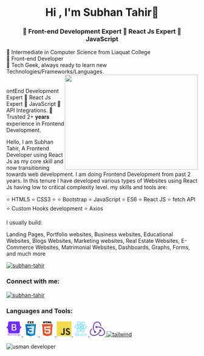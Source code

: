 <h1 align="center">Hi , I'm Subhan Tahir👋</h1>
<h3 align="center">🎯 Front-end Development Expert 🎯 React Js Expert 🎯 JavaScript </h3>
<p align="left">👷 Intermediate in Computer Science from Liaquat College<br />
🔭 Front-end Developer<br />
🌱 Tech Geek, always ready to learn new Technologies/Frameworks/Languages.<br />
<img align="right" src="https://i.pinimg.com/originals/81/17/8b/81178b47a8598f0c81c4799f2cdd4057.gif" width="350" height="250"/ >
  <br />
  <br /
🎯 Fr >ontEnd Development Expert 🎯 React Js Expert 🎯  JavaScript 🎯 API Integrations.
🌟 Trusted 2+ 𝐲𝐞𝐚𝐫𝐬 experience in Frontend Development.</p>

<p>Hello, I am Subhan Tahir, A Frontend Developer using React Js as my core skill and now transitioning towards web development. I am doing Frontend Development from past 2 years. In this tenure I have developed various types of Websites using React Js having low to critical complexity level. my skills and tools are:</p>

⭐️ HTML5 ⭐️ CSS3 ⭐ ⭐️ Bootstrap ⭐️ JavaScript ⭐️ ES6 ⭐️ React JS  ⭐️ fetch API ⭐️ Custom Hooks development ⭐️ Axios

I usually build:

Landing Pages, Portfolio websites, Business websites, Educational Websites, Blogs Websites, Marketing websites, Real Estate Websites, E-Commerce Websites, Matrimonial Websites, Dashboards, Graphs, Forms, and much more</p>

<p align="left"> <a href="https://github.com/ryo-ma/github-profile-trophy"><img src="https://github-profile-trophy.vercel.app/?username=subhan-tahir" alt="subhan-tahir" /></a> </p>

<h3 align="left">Connect with me:</h3>
<p align="left">
<a href="https://linkedin.com/in/subhan-tahir" target="blank"><img align="center" src="https://raw.githubusercontent.com/rahuldkjain/github-profile-readme-generator/master/src/images/icons/Social/linked-in-alt.svg" alt="subhan-tahir" height="30" width="40" /></a>
</p>

<h3 align="left">Languages and Tools:</h3>
<p align="left"> <a href="https://getbootstrap.com" target="_blank" rel="noreferrer"> <img src="https://raw.githubusercontent.com/devicons/devicon/master/icons/bootstrap/bootstrap-plain-wordmark.svg" alt="bootstrap" width="40" height="40"/> </a> <a href="https://www.w3schools.com/css/" target="_blank" rel="noreferrer"> <img src="https://raw.githubusercontent.com/devicons/devicon/master/icons/css3/css3-original-wordmark.svg" alt="css3" width="40" height="40"/> </a> <a href="https://www.w3.org/html/" target="_blank" rel="noreferrer"> <img src="https://raw.githubusercontent.com/devicons/devicon/master/icons/html5/html5-original-wordmark.svg" alt="html5" width="40" height="40"/> </a> <a href="https://developer.mozilla.org/en-US/docs/Web/JavaScript" target="_blank" rel="noreferrer"> <img src="https://raw.githubusercontent.com/devicons/devicon/master/icons/javascript/javascript-original.svg" alt="javascript" width="40" height="40"/> </a> <a href="https://reactjs.org/" target="_blank" rel="noreferrer"> <img src="https://raw.githubusercontent.com/devicons/devicon/master/icons/react/react-original-wordmark.svg" alt="react" width="40" height="40"/> </a> <a href="https://redux.js.org" target="_blank" rel="noreferrer"> <img src="https://raw.githubusercontent.com/devicons/devicon/master/icons/redux/redux-original.svg" alt="redux" width="40" height="40"/> </a>  <a href="https://tailwindcss.com/" target="_blank" rel="noreferrer"> <img src="https://www.vectorlogo.zone/logos/tailwindcss/tailwindcss-icon.svg" alt="tailwind" width="40" height="40"/> </a> </p>

<p><img align="center" src="https://github-readme-stats.vercel.app/api/top-langs?username=usman-088&show_icons=true&locale=en&layout=compact" alt="usman developer" /></p>
